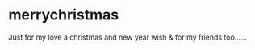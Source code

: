merrychristmas
==============

Just for my love a christmas and new year wish &amp; for my friends too......
